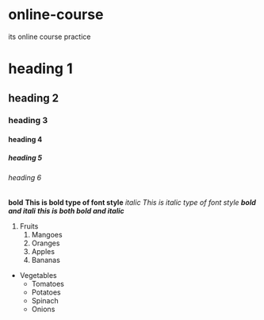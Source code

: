 # online-course
its online course practice
# heading 1
## heading 2
### heading 3
#### heading 4
##### heading 5
###### heading 6

**bold**
**This is bold type of font style**
*italic*
*This is italic type of font style*
***bold and itali***
***this is both bold and italic***

1. Fruits
    1. Mangoes
    2. Oranges
    3. Apples
    4. Bananas

* Vegetables
    * Tomatoes
    * Potatoes
    * Spinach
    * Onions
